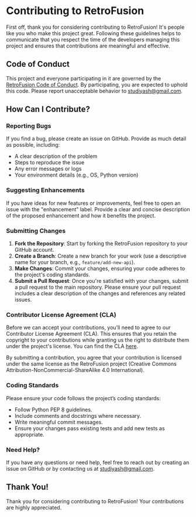 # Contributing to RetroFusion

First off, thank you for considering contributing to RetroFusion! It's people like you who make this project great. Following these guidelines helps to communicate that you respect the time of the developers managing this project and ensures that contributions are meaningful and effective.

## Code of Conduct

This project and everyone participating in it are governed by the [RetroFusion Code of Conduct](https://github.com/StudiYash/RetroFusion/blob/main/CODE_OF_CONDUCT.md). By participating, you are expected to uphold this code. Please report unacceptable behavior to [studiyash@gmail.com](mailto:studiyash@gmail.com).

## How Can I Contribute?

### Reporting Bugs

If you find a bug, please create an issue on GitHub. Provide as much detail as possible, including:
- A clear description of the problem
- Steps to reproduce the issue
- Any error messages or logs
- Your environment details (e.g., OS, Python version)

### Suggesting Enhancements

If you have ideas for new features or improvements, feel free to open an issue with the "enhancement" label. Provide a clear and concise description of the proposed enhancement and how it benefits the project.

### Submitting Changes

1. **Fork the Repository**: Start by forking the RetroFusion repository to your GitHub account.
2. **Create a Branch**: Create a new branch for your work (use a descriptive name for your branch, e.g., `feature/add-new-api`).
3. **Make Changes**: Commit your changes, ensuring your code adheres to the project's coding standards.
4. **Submit a Pull Request**: Once you're satisfied with your changes, submit a pull request to the main repository. Please ensure your pull request includes a clear description of the changes and references any related issues.

### Contributor License Agreement (CLA)

Before we can accept your contributions, you’ll need to agree to our Contributor License Agreement (CLA). This ensures that you retain the copyright to your contributions while granting us the right to distribute them under the project's license. You can find the CLA [here](https://github.com/StudiYash/RetroFusion/blob/main/CLA.md).

By submitting a contribution, you agree that your contribution is licensed under the same license as the RetroFusion project (Creative Commons Attribution-NonCommercial-ShareAlike 4.0 International).

### Coding Standards

Please ensure your code follows the project’s coding standards:
- Follow Python PEP 8 guidelines.
- Include comments and docstrings where necessary.
- Write meaningful commit messages.
- Ensure your changes pass existing tests and add new tests as appropriate.

### Need Help?

If you have any questions or need help, feel free to reach out by creating an issue on GitHub or by contacting us at [studiyash@gmail.com](mailto:studiyash@gmail.com).

## Thank You!

Thank you for considering contributing to RetroFusion! Your contributions are highly appreciated.
